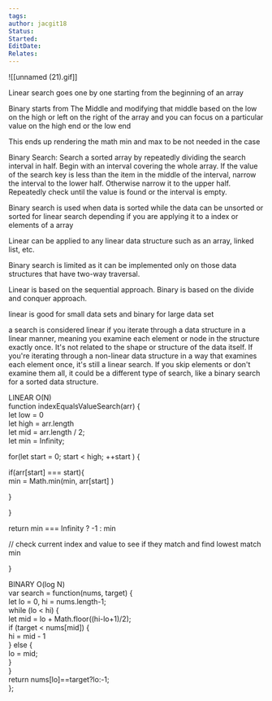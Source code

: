 ```yaml
---
tags: 
author: jacgit18
Status: 
Started: 
EditDate: 
Relates:
---
```

![[unnamed (21).gif]]

Linear search goes one by one starting from the beginning of an array  
  
Binary starts from The Middle and modifying that middle based on the low on the high or left on the right of the array and you can focus on a particular value on the high end or the low end  
  
This ends up rendering the math min and max to be not needed in the case  
  
Binary Search: Search a sorted array by repeatedly dividing the search interval in half. Begin with an interval covering the whole array. If the value of the search key is less than the item in the middle of the interval, narrow the interval to the lower half. Otherwise narrow it to the upper half. Repeatedly check until the value is found or the interval is empty.  
  
  
Binary search is used when data is sorted while the data can be unsorted or sorted for linear search depending if you are applying it to a index or elements of a array  
  
Linear can be applied to any linear data structure such as an array, linked list, etc.  
  
Binary search is limited as it can be implemented only on those data structures that have two-way traversal.  
  
Linear is based on the sequential approach. Binary is based on the divide and conquer approach.  

  
linear is good for small data sets and binary for large data set  


a search is considered linear if you iterate through a data structure in a linear manner, meaning you examine each element or node in the structure exactly once. It's not related to the shape or structure of the data itself. If you're iterating through a non-linear data structure in a way that examines each element once, it's still a linear search. If you skip elements or don't examine them all, it could be a different type of search, like a binary search for a sorted data structure.

  
LINEAR O(N)  
function indexEqualsValueSearch(arr) {  
let low = 0  
let high = arr.length  
let mid = arr.length / 2;  
let min = Infinity;  
  
for(let start = 0; start < high; ++start ) {  
  
if(arr[start] === start){  
min = Math.min(min, arr[start] )  
  
}  
  
  
}  
  
return min === Infinity ? -1 : min  
  
// check current index and value to see if they match and find lowest match min  
  
}  
  
BINARY O(log N)  
var search = function(nums, target) {  
let lo = 0, hi = nums.length-1;  
while (lo < hi) {  
let mid = lo + Math.floor((hi-lo+1)/2);  
if (target < nums[mid]) {  
hi = mid - 1  
} else {  
lo = mid;  
}  
}  
return nums[lo]==target?lo:-1;  
};